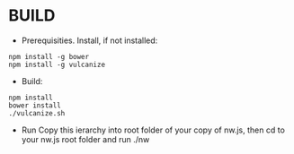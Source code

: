 BUILD
=====

- Prerequisities. Install, if not installed:
```
npm install -g bower
npm install -g vulcanize
```
- Build:
```
npm install
bower install
./vulcanize.sh
```
- Run
Copy this ierarchy into root folder of your copy of nw.js,
 then cd to your nw.js root folder and run ./nw

